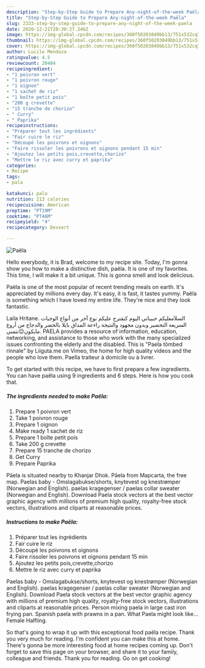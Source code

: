 ```yaml
---
description: "Step-by-Step Guide to Prepare Any-night-of-the-week Paëla"
title: "Step-by-Step Guide to Prepare Any-night-of-the-week Paëla"
slug: 2333-step-by-step-guide-to-prepare-any-night-of-the-week-paela
date: 2020-12-21T20:30:27.246Z
image: https://img-global.cpcdn.com/recipes/360f50203849bb13/751x532cq70/paela-photo-principale-de-la-recette.jpg
thumbnail: https://img-global.cpcdn.com/recipes/360f50203849bb13/751x532cq70/paela-photo-principale-de-la-recette.jpg
cover: https://img-global.cpcdn.com/recipes/360f50203849bb13/751x532cq70/paela-photo-principale-de-la-recette.jpg
author: Lucile Mendoza
ratingvalue: 4.5
reviewcount: 20484
recipeingredient:
- "1 poivron vert"
- "1 poivron rouge"
- "1 oignon"
- "1 sachet de riz"
- "1 boîte petit pois"
- "200 g crevette"
- "15 tranche de chorizo"
- " Curry"
- " Paprika"
recipeinstructions:
- "Préparer tout les ingrédients"
- "Fair cuire le riz"
- "Découpé les poivrons et oignons"
- "Faire rissoler les poivrons et oignons pendant 15 min"
- "Ajoutez les petits pois,crevette,chorizo"
- "Mettre le riz avec curry et paprika"
categories:
- Recipe
tags:
- pala

katakunci: pala 
nutrition: 213 calories
recipecuisine: American
preptime: "PT19M"
cooktime: "PT46M"
recipeyield: "4"
recipecategory: Dessert

---
```



![Paëla](https://img-global.cpcdn.com/recipes/360f50203849bb13/751x532cq70/paela-photo-principale-de-la-recette.jpg)

Hello everybody, it is Brad, welcome to my recipe site. Today, I'm gonna show you how to make a distinctive dish, paëla. It is one of my favorites. This time, I will make it a bit unique. This is gonna smell and look delicious.

Paëla is one of the most popular of recent trending meals on earth. It's appreciated by millions every day. It's easy, it is fast, it tastes yummy. Paëla is something which I have loved my entire life. They're nice and they look fantastic.

Laila Hritane. السلآمعليكم حبيباتي اليوم كنقترح عليكم نوع آخر من أنواع الوجبات السريعة التحضير وبدون مجهود والنتيجة راءعة المداق بايلا بالخضر والدجاج من أروع مايكون😉نتمني. PAELA provides a resource of information, education, networking, and assistance to those who work with the many specialized issues confronting the elderly and the disabled. This is &#34;Paela tõmbed rinnale&#34; by Liiguta.me on Vimeo, the home for high quality videos and the people who love them. Paella traiteur à domicile ou à livrer.


To get started with this recipe, we have to first prepare a few ingredients. You can have paëla using 9 ingredients and 6 steps. Here is how you cook that.

<!--inarticleads1-->

##### The ingredients needed to make Paëla:

1. Prepare 1 poivron vert
1. Take 1 poivron rouge
1. Prepare 1 oignon
1. Make ready 1 sachet de riz
1. Prepare 1 boîte petit pois
1. Take 200 g crevette
1. Prepare 15 tranche de chorizo
1. Get  Curry
1. Prepare  Paprika


Pāela is situated nearby to Khanjar Dhok. Pāela from Mapcarta, the free map. Paelas baby - Omslagabukse/shorts, knytevest og knestrømper (Norwegian and English). paelas kragegenser / paelas collar sweater (Norwegian and English). Download Paela stock vectors at the best vector graphic agency with millions of premium high quality, royalty-free stock vectors, illustrations and cliparts at reasonable prices. 

<!--inarticleads2-->

##### Instructions to make Paëla:

1. Préparer tout les ingrédients
1. Fair cuire le riz
1. Découpé les poivrons et oignons
1. Faire rissoler les poivrons et oignons pendant 15 min
1. Ajoutez les petits pois,crevette,chorizo
1. Mettre le riz avec curry et paprika


Paelas baby - Omslagabukse/shorts, knytevest og knestrømper (Norwegian and English). paelas kragegenser / paelas collar sweater (Norwegian and English). Download Paela stock vectors at the best vector graphic agency with millions of premium high quality, royalty-free stock vectors, illustrations and cliparts at reasonable prices. Person mixing paela in large cast iron frying pan. Spanish paela with prawns in a pan. What Paela might look like… Female Halfling. 

So that's going to wrap it up with this exceptional food paëla recipe. Thank you very much for reading. I'm confident you can make this at home. There's gonna be more interesting food at home recipes coming up. Don't forget to save this page on your browser, and share it to your family, colleague and friends. Thank you for reading. Go on get cooking!
